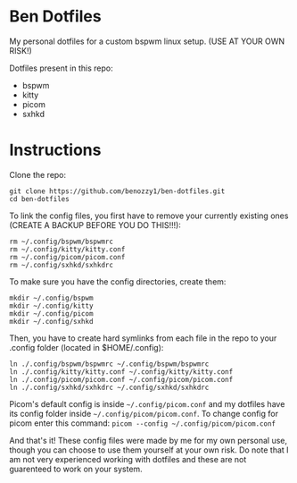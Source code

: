 # Ben Dotfiles 
My personal dotfiles for a custom bspwm linux setup. (USE AT YOUR OWN RISK!)

Dotfiles present in this repo:
  * bspwm
  * kitty
  * picom
  * sxhkd

# Instructions
Clone the repo:
```
git clone https://github.com/benozzy1/ben-dotfiles.git
cd ben-dotfiles
```

To link the config files, you first have to remove your currently existing ones (CREATE A BACKUP BEFORE YOU DO THIS!!!):
```
rm ~/.config/bspwm/bspwmrc
rm ~/.config/kitty/kitty.conf
rm ~/.config/picom/picom.conf
rm ~/.config/sxhkd/sxhkdrc
```

To make sure you have the config directories, create them:
```
mkdir ~/.config/bspwm
mkdir ~/.config/kitty
mkdir ~/.config/picom
mkdir ~/.config/sxhkd
```

Then, you have to create hard symlinks from each file in the repo to your .config folder (located in $HOME/.config):
```
ln ./.config/bspwm/bspwmrc ~/.config/bspwm/bspwmrc
ln ./.config/kitty/kitty.conf ~/.config/kitty/kitty.conf
ln ./.config/picom/picom.conf ~/.config/picom/picom.conf
ln ./.config/sxhkd/sxhkdrc ~/.config/sxhkd/sxhkdrc
```

Picom's default config is inside `~/.config/picom.conf` and my dotfiles have its config folder inside `~/.config/picom/picom.conf`. To change config for picom enter this command:
`picom --config ~/.config/picom/picom.conf`

And that's it! These config files were made by me for my own personal use, though you can choose to use them yourself at your own risk. Do note that I am not very experienced working with dotfiles and these are not guarenteed to work on your system.
